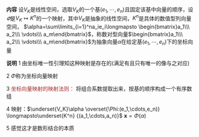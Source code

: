 **内容**
设$V_K$是线性空间，选取$V_K$的一个基$(e_1,\cdots,e_n)$且固定该基中向量的顺序，设$\varPhi$是$V_K\longmapsto K^n$的一个映射，其中$V_K$是抽象的线性空间，$K^n$是具体的数值型列向量空间，
$\alpha=\sum\limits_{i=1}^na_ie_i\longmapsto
\begin{bmatrix}a_1\\\ a_2\\\ \vdots\\\ 
a_m\end{bmatrix}$，称数对型向量$\begin{bmatrix}a_1\\\ a_2\\\ \vdots\\\ a_m\end{bmatrix}$为抽象向量$\alpha$在给定基$(e_1,\cdots,e_n)$下的坐标向量

**说明**
1 由坐标唯一性引理知这种映射是存在的(满足有且只有唯一的像与之对应)

2 $\Phi$称为坐标向量映射

3 <font color=brown>坐标向量映射的映射法则：</font>
将组合系数提取出来，按基的顺序构成一个有序数组

4 映射：$\underset{V_K}\alpha
\overset{\Phi:(e_1,\cdots,e_n)}
\longmapsto\underset{K^n}
{(a_1,\cdots,a_n)}$
$\mathbf x=\Phi(\alpha)$

5 感觉这才是数形结合的本质